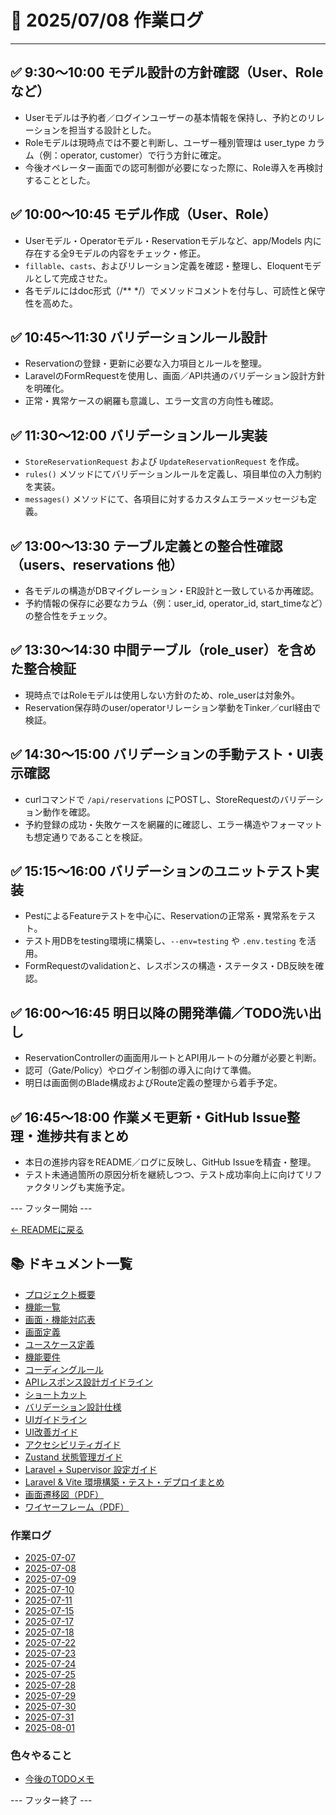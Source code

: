 # 📅 2025/07/08 作業ログ

---

## ✅ 9:30〜10:00 モデル設計の方針確認（User、Roleなど）

- Userモデルは予約者／ログインユーザーの基本情報を保持し、予約とのリレーションを担当する設計とした。
- Roleモデルは現時点では不要と判断し、ユーザー種別管理は user_type カラム（例：operator, customer）で行う方針に確定。
- 今後オペレーター画面での認可制御が必要になった際に、Role導入を再検討することとした。

## ✅ 10:00〜10:45 モデル作成（User、Role）

- Userモデル・Operatorモデル・Reservationモデルなど、app/Models 内に存在する全9モデルの内容をチェック・修正。
- `fillable`、`casts`、およびリレーション定義を確認・整理し、Eloquentモデルとして完成させた。
- 各モデルにはdoc形式（/** */）でメソッドコメントを付与し、可読性と保守性を高めた。

## ✅ 10:45〜11:30 バリデーションルール設計

- Reservationの登録・更新に必要な入力項目とルールを整理。
- LaravelのFormRequestを使用し、画面／API共通のバリデーション設計方針を明確化。
- 正常・異常ケースの網羅も意識し、エラー文言の方向性も確認。

## ✅ 11:30〜12:00 バリデーションルール実装

- `StoreReservationRequest` および `UpdateReservationRequest` を作成。
- `rules()` メソッドにてバリデーションルールを定義し、項目単位の入力制約を実装。
- `messages()` メソッドにて、各項目に対するカスタムエラーメッセージも定義。

## ✅ 13:00〜13:30 テーブル定義との整合性確認（users、reservations 他）

- 各モデルの構造がDBマイグレーション・ER設計と一致しているか再確認。
- 予約情報の保存に必要なカラム（例：user_id, operator_id, start_timeなど）の整合性をチェック。

## ✅ 13:30〜14:30 中間テーブル（role_user）を含めた整合検証

- 現時点ではRoleモデルは使用しない方針のため、role_userは対象外。
- Reservation保存時のuser/operatorリレーション挙動をTinker／curl経由で検証。

## ✅ 14:30〜15:00 バリデーションの手動テスト・UI表示確認

- curlコマンドで `/api/reservations` にPOSTし、StoreRequestのバリデーション動作を確認。
- 予約登録の成功・失敗ケースを網羅的に確認し、エラー構造やフォーマットも想定通りであることを検証。

## ✅ 15:15〜16:00 バリデーションのユニットテスト実装

- PestによるFeatureテストを中心に、Reservationの正常系・異常系をテスト。
- テスト用DBをtesting環境に構築し、`--env=testing` や `.env.testing` を活用。
- FormRequestのvalidationと、レスポンスの構造・ステータス・DB反映を確認。

## ✅ 16:00〜16:45 明日以降の開発準備／TODO洗い出し

- ReservationControllerの画面用ルートとAPI用ルートの分離が必要と判断。
- 認可（Gate/Policy）やログイン制御の導入に向けて準備。
- 明日は画面側のBlade構成およびRoute定義の整理から着手予定。

## ✅ 16:45〜18:00 作業メモ更新・GitHub Issue整理・進捗共有まとめ

- 本日の進捗内容をREADME／ログに反映し、GitHub Issueを精査・整理。
- テスト未通過箇所の原因分析を継続しつつ、テスト成功率向上に向けてリファクタリングも実施予定。

--- フッター開始 ---

[← READMEに戻る](../../README.md)

## 📚 ドキュメント一覧

- [プロジェクト概要](../project-overview.md)
- [機能一覧](../features.md)
- [画面・機能対応表](../function_screen_map.md)
- [画面定義](../screens.md)
- [ユースケース定義](../usecase_reserve.md)
- [機能要件](../functional_requirements.md)
- [コーディングルール](../coding-rules.md)
- [APIレスポンス設計ガイドライン](../api_response.md)
- [ショートカット](../shortcuts.md)
- [バリデーション設計仕様](../validation_spec.md)
- [UIガイドライン](../ui_guideline.md)
- [UI改善ガイド](../ui_improvement_guide.md)
- [アクセシビリティガイド](../accessibility_guide.md) 
- [Zustand 状態管理ガイド](../zustand_guide.md)
- [Laravel + Supervisor 設定ガイド](../supervisor.md)
- [Laravel & Vite 環境構築・テスト・デプロイまとめ](../laravel-vite-setup.md)
- [画面遷移図（PDF）](../画面遷移図.pdf)
- [ワイヤーフレーム（PDF）](../ワイヤーフレーム.pdf)

### 作業ログ
- [2025-07-07](../logs/2025-07-07.md)
- [2025-07-08](../logs/2025-07-08.md)
- [2025-07-09](../logs/2025-07-09.md)
- [2025-07-10](../logs/2025-07-10.md)
- [2025-07-11](../logs/2025-07-11.md)
- [2025-07-15](../logs/2025-07-15.md)
- [2025-07-17](../logs/2025-07-17.md)
- [2025-07-18](../logs/2025-07-18.md)
- [2025-07-22](../logs/2025-07-22.md)
- [2025-07-23](../logs/2025-07-23.md)
- [2025-07-24](../logs/2025-07-24.md)
- [2025-07-25](../logs/2025-07-25.md)
- [2025-07-28](../logs/2025-07-28.md)
- [2025-07-29](../logs/2025-07-29.md)
- [2025-07-30](../logs/2025-07-30.md)
- [2025-07-31](../logs/2025-07-31.md)
- [2025-08-01](../logs/2025-08-01.md)

### 色々やること
- [今後のTODOメモ](../todo.md)

--- フッター終了 ---

